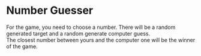 # Number Guesser  
  
For the game, you need to choose a number.
There will be a random generated target and a random generate computer guess.  
The closest number between yours and the computer one will be the winner of the game.